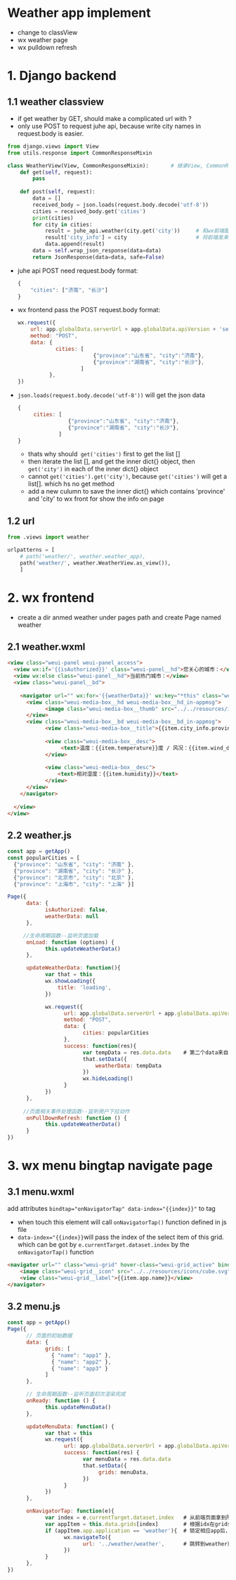 # Weather app implement
- change to classView
- wx weather page
- wx pulldown refresh

# 1. Django backend
## 1.1 weather classview
- if get weather by GET, should make a complicated url with ?
- only use POST to request juhe api, because write city names in request.body is easier.

```python
from django.views import View
from utils.response import CommonResponseMixin

class WeatherView(View, CommonResponseMixin):       # 继承View, CommonResponseMixin两个类
    def get(self, request):
        pass
        
    def post(self, request):
        data = []
        received_body = json.loads(request.body.decode('utf-8'))
        cities = received_body.get('cities')
        print(cities)
        for city in cities:
            result = juhe_api.weather(city.get('city'))     # 和wx前端配合，多一层获取city
            result['city_info'] = city                      # 将前端发来的信息，全部在保存在一个字段，返回回去
            data.append(result)
        data = self.wrap_json_response(data=data)
        return JsonResponse(data=data, safe=False)
```
- juhe api POST need request.body format:
    ```js
    {
        "cities": ["济南", "长沙"]
    }
    ```
- wx frontend pass the POST request.body format:
    ```js
    wx.request({
        url: app.globalData.serverUrl + app.globalData.apiVersion + 'service/weather/',
        method: "POST",
        data: {
                cities: [
                            {"province":"山东省", "city":"济南"},        
                            {"province":"湖南省", "city":"长沙"},
                        ]
              },
    })
    ```
- `json.loads(request.body.decode('utf-8'))` will get the json data
    ```js
    {
         cities: [
                    {"province":"山东省", "city":"济南"},        
                    {"province":"湖南省", "city":"长沙"},
                 ]
    }
    ```
    - thats why should` get('cities')` first to get the list []
    - then iterate the list [], and get the inner dict{} object, then `get('city')` in each of the inner dict{} object
    - cannot `get('cities').get('city')`, because `get('cities')` will get a list[]. which hs no get method
    - add a new culumn to save the inner dict{} which contains 'province' and 'city' to wx front for show the info on page
## 1.2 url
```python
from .views import weather

urlpatterns = [
    # path('weather/', weather.weather_app),
    path('weather/', weather.WeatherView.as_view()),
    ]
```
    
# 2. wx frontend
- create a dir anmed weather under pages path and create Page named weather

## 2.1 weather.wxml
```html
<view class="weui-panel weui-panel_access">
  <view wx:if='{{isAuthorized}}' class="weui-panel__hd">您关心的城市：</view>
  <view wx:else class="weui-panel__hd">当前热门城市：</view>
  <view class="weui-panel__bd">
      
    <navigator url="" wx:for='{{weatherData}}' wx:key="*this" class="weui-media-box weui-media-box_appmsg" hover-class="weui-cell_active">
      <view class="weui-media-box__hd weui-media-box__hd_in-appmsg">
            <image class="weui-media-box__thumb" src="../../resources/icons/weather/sunny.svg" />
      </view>
      <view class="weui-media-box__bd weui-media-box__bd_in-appmsg">
            <view class="weui-media-box__title">{{item.city_info.province}} - {{item.city}}</view>
          
            <view class="weui-media-box__desc">
                 <text>温度：{{item.temperature}}度 / 风况：{{item.wind_direction}} {{item.wind_strength}}</text>
            </view>
          
            <view class="weui-media-box__desc">
                <text>相对湿度：{{item.humidity}}</text>
            </view>
      </view>
    </navigator>
      
  </view>
</view>
```
## 2.2 weather.js
```js
const app = getApp()
const popularCities = [
  {"province": "山东省", "city": "济南" }, 
  {"province": "湖南省", "city": "长沙" }, 
  {"province": "北京市", "city": "北京" },
  {"province": "上海市", "city": "上海" }]

Page({
      data: {
            isAuthorized: false,
            weatherData: null
      },

     //生命周期函数--监听页面加载
      onLoad: function (options) {
            this.updateWeatherData()
      },

      updateWeatherData: function(){
            var that = this
            wx.showLoading({
                title: 'loading',
            })

            wx.request({
                  url: app.globalData.serverUrl + app.globalData.apiVersion + 'service/weather/',
                  method: "POST",
                  data: {
                        cities: popularCities
                  },
                  success: function(res){
                        var tempData = res.data.data    # 第二个data来自django返回的JsonResponse
                        that.setData({
                            weatherData: tempData
                        })
                        wx.hideLoading()
                  }
            })
      },
      
     //页面相关事件处理函数--监听用户下拉动作
      onPullDownRefresh: function () {
            this.updateWeatherData()
      }
})
```
# 3. wx menu bingtap navigate page
## 3.1 menu.wxml
add  attributes `bindtap="onNavigatorTap" data-index="{{index}}"` to <navigator> tag
- when touch this  <navigator> element will call `onNavigatorTap()` function defined in js file
- `data-index="{{index}}`will pass the index of the select item of this grid. which can be got by `e.currentTarget.dataset.index` by the  `onNavigatorTap()` function
    
```html
<navigator url="" class="weui-grid" hover-class="weui-grid_active" bindtap="onNavigatorTap" data-index="{{index}}">
    <image class="weui-grid__icon" src="../../resources/icons/cube.svg" />
    <view class="weui-grid__label">{{item.app.name}}</view>
</navigator>
```
## 3.2 menu.js
```js
const app = getApp()
Page({
      // 页面的初始数据
      data: {
            grids: [
              { "name": "app1" },
              { "name": "app2" },
              { "name": "app3" }
            ]
      },

      // 生命周期函数--监听页面初次渲染完成
      onReady: function () {
            this.updateMenuData()
      },

      updateMenuData: function() {
            var that = this
            wx.request({
                  url: app.globalData.serverUrl + app.globalData.apiVersion + 'service/menu/',
                  success: function(res) {
                        var menuData = res.data.data
                        that.setData({
                             grids: menuData,
                        })
                  }
            })
      },

      onNavigatorTap: function(e){
            var index = e.currentTarget.dataset.index   # 从前端页面拿到所点击图标的idx
            var appItem = this.data.grids[index]        # 根据idx在grids数组中索引到相应的app
            if (appItem.app.application == 'weather'){  # 锁定相应app后，其内容与django后台的yaml一样
                  wx.navigateTo({
                        url: '../weather/weather',      # 跳转到weather页面
                  })
            }
      },
})
```
